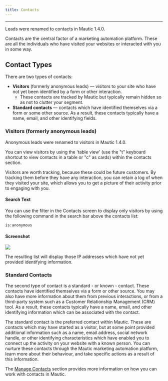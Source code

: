 ```yaml
---
title: Contacts
---
```


---
Leads were renamed to contacts in Mautic 1.4.0.

Contacts are the central factor of a marketing automation platform. These are all the individuals who have visited your websites or interacted with you in some way.

## Contact Types

There are two types of contacts:
* **Visitors** (formerly anonymous leads) — visitors to your site who have not yet been identified by a form or other interaction.
  * These contacts are tracked by Mautic but typically remain hidden so as not to clutter your segment.
* **Standard contacts** — contacts which have identified themselves via a form or some other source. As a result, these contacts typically have a name, email, and other identifying fields.

### Visitors (formerly anonymous leads)

Anonymous leads were renamed to visitors in Mautic 1.4.0.

You can view visitors by using the 'table view' (use the "t" keyboard shortcut to view contacts in a table or "c" as cards) within the contacts section.

Visitors are worth tracking, because these could be future customers. By tracking them before they have any interaction, you can retain a log of when they visited your site, which allows you to get a picture of their activity prior to engaging with you.

#### Search Text
You can use the filter in the Contacts screen to display only visitors by using the following command in the search bar above the contacts list:

```
is:anonymous
```
#### Screenshot

![](media/contacts-anonymous.jpg)

The resulting list will display those IP addresses which have not yet provided identifying information.

### Standard Contacts

The second type of contact is a standard - or known - contact. These contacts have identified themselves via a form or other source. You may also have more information about them from previous interactions, or from a third-party system such as a Customer Relationship Management (CRM) tool. As a result, these contacts typically have a name, email, and other identifying information which can be associated with the contact.

The standard contact is the preferred contact within Mautic. These are contacts which may have started as a visitor, but at some point provided additional information such as a name, email address, social network handle, or other identifying characteristics which have enabled you to connect up the activity on your website with a known person. You can nurture these contacts through the Mautic marketing automation platform, learn more about their behaviour, and take specific actions as a result of this information.

The [Manage Contacts](https://www.mautic.org/docs/en/contacts/managing_contacts.html) section provides more information on how you can work with contacts in Mautic.
